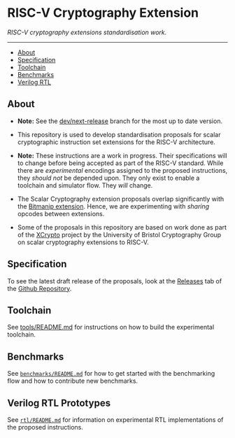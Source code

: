 
# RISC-V Cryptography Extension

*RISC-V cryptography extensions standardisation work.*

---

- [About](#About)
- [Specification](#Specification)
- [Toolchain](#Toolchain)
- [Benchmarks](#Benchmarks)
- [Verilog RTL](#Verilog-RTL-Prototypes)

## About

- **Note:** See the
   [dev/next-release](https://github.com/scarv/riscv-crypto/tree/dev/next-release)
   branch for the most up to date version.

- This repository is used to develop standardisation proposals for
  scalar cryptographic instruction set extensions for the RISC-V
  architecture.

- **Note:** These instructions are a work in progress. Their specifications
  will to change before being accepted as part of the RISC-V standard.  While
  there are *experimental* encodings assigned to the proposed instructions,
  they *should not* be depended upon.  They only exist to enable a toolchain
  and simulator flow.  They *will* change.

- The Scalar Cryptography extension proposals overlap significantly
  with the [Bitmanip extension](https://github.com/riscv/riscv-bitmanip).
  Hence, we are experimenting with *sharing* opcodes between extensions.

- Some of the proposals in this repository are based on work done as part of
  the [XCrypto](https://github.com/scarv/xcrypto) project by the University
  of Bristol Cryptography Group on scalar cryptography extensions
  to RISC-V.


## Specification

To see the latest draft release of the proposals, look at the
[Releases](https://github.com/scarv/riscv-crypto/releases) tab of
the [Github Repository](https://github.com/scarv/riscv-crypto).


## Toolchain

See [tools/README.md](tools/README.md) for instructions on how to
build the experimental toolchain.

## Benchmarks

See [`benchmarks/README.md`](benchmarks/README.md) for how to
get started with the benchmarking flow and how to contribute new
benchmarks.

## Verilog RTL Prototypes

See [`rtl/README.md`](rtl/README.md) for information on experimental
RTL implementations of the proposed instructions.

